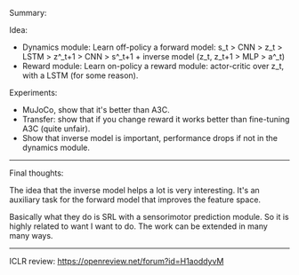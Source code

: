 Summary:

Idea: 

- Dynamics module: Learn off-policy a forward model: s_t > CNN > z_t > LSTM > z^_t+1 > CNN > s^_t+1 + inverse model (z_t, z_t+1 > MLP > a^_t)
- Reward module: Learn on-policy a reward module: actor-critic over z_t, with a LSTM (for some reason).

Experiments:

- MuJoCo, show that it's better than A3C.
- Transfer: show that if you change reward it works better than fine-tuning A3C (quite unfair).
- Show that inverse model is important, performance drops if not in the dynamics module.

--------

Final thoughts:

The idea that the inverse model helps a lot is very interesting. It's an auxiliary task for the forward model that improves the feature space. 

Basically what they do is SRL with a sensorimotor prediction module. So it is highly related to want I want to do. The work can be extended in many many ways.

--------

ICLR review: https://openreview.net/forum?id=H1aoddyvM
